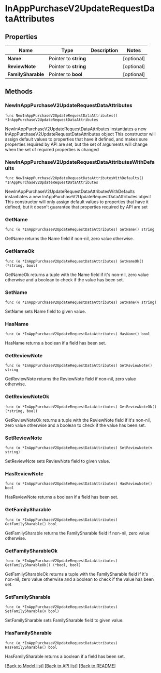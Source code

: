 # InAppPurchaseV2UpdateRequestDataAttributes

## Properties

Name | Type | Description | Notes
------------ | ------------- | ------------- | -------------
**Name** | Pointer to **string** |  | [optional] 
**ReviewNote** | Pointer to **string** |  | [optional] 
**FamilySharable** | Pointer to **bool** |  | [optional] 

## Methods

### NewInAppPurchaseV2UpdateRequestDataAttributes

`func NewInAppPurchaseV2UpdateRequestDataAttributes() *InAppPurchaseV2UpdateRequestDataAttributes`

NewInAppPurchaseV2UpdateRequestDataAttributes instantiates a new InAppPurchaseV2UpdateRequestDataAttributes object
This constructor will assign default values to properties that have it defined,
and makes sure properties required by API are set, but the set of arguments
will change when the set of required properties is changed

### NewInAppPurchaseV2UpdateRequestDataAttributesWithDefaults

`func NewInAppPurchaseV2UpdateRequestDataAttributesWithDefaults() *InAppPurchaseV2UpdateRequestDataAttributes`

NewInAppPurchaseV2UpdateRequestDataAttributesWithDefaults instantiates a new InAppPurchaseV2UpdateRequestDataAttributes object
This constructor will only assign default values to properties that have it defined,
but it doesn't guarantee that properties required by API are set

### GetName

`func (o *InAppPurchaseV2UpdateRequestDataAttributes) GetName() string`

GetName returns the Name field if non-nil, zero value otherwise.

### GetNameOk

`func (o *InAppPurchaseV2UpdateRequestDataAttributes) GetNameOk() (*string, bool)`

GetNameOk returns a tuple with the Name field if it's non-nil, zero value otherwise
and a boolean to check if the value has been set.

### SetName

`func (o *InAppPurchaseV2UpdateRequestDataAttributes) SetName(v string)`

SetName sets Name field to given value.

### HasName

`func (o *InAppPurchaseV2UpdateRequestDataAttributes) HasName() bool`

HasName returns a boolean if a field has been set.

### GetReviewNote

`func (o *InAppPurchaseV2UpdateRequestDataAttributes) GetReviewNote() string`

GetReviewNote returns the ReviewNote field if non-nil, zero value otherwise.

### GetReviewNoteOk

`func (o *InAppPurchaseV2UpdateRequestDataAttributes) GetReviewNoteOk() (*string, bool)`

GetReviewNoteOk returns a tuple with the ReviewNote field if it's non-nil, zero value otherwise
and a boolean to check if the value has been set.

### SetReviewNote

`func (o *InAppPurchaseV2UpdateRequestDataAttributes) SetReviewNote(v string)`

SetReviewNote sets ReviewNote field to given value.

### HasReviewNote

`func (o *InAppPurchaseV2UpdateRequestDataAttributes) HasReviewNote() bool`

HasReviewNote returns a boolean if a field has been set.

### GetFamilySharable

`func (o *InAppPurchaseV2UpdateRequestDataAttributes) GetFamilySharable() bool`

GetFamilySharable returns the FamilySharable field if non-nil, zero value otherwise.

### GetFamilySharableOk

`func (o *InAppPurchaseV2UpdateRequestDataAttributes) GetFamilySharableOk() (*bool, bool)`

GetFamilySharableOk returns a tuple with the FamilySharable field if it's non-nil, zero value otherwise
and a boolean to check if the value has been set.

### SetFamilySharable

`func (o *InAppPurchaseV2UpdateRequestDataAttributes) SetFamilySharable(v bool)`

SetFamilySharable sets FamilySharable field to given value.

### HasFamilySharable

`func (o *InAppPurchaseV2UpdateRequestDataAttributes) HasFamilySharable() bool`

HasFamilySharable returns a boolean if a field has been set.


[[Back to Model list]](../README.md#documentation-for-models) [[Back to API list]](../README.md#documentation-for-api-endpoints) [[Back to README]](../README.md)


